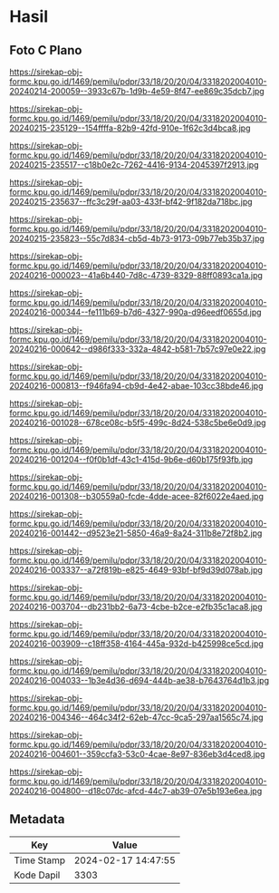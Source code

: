 # Hasil

## Foto C Plano

https://sirekap-obj-formc.kpu.go.id/1469/pemilu/pdpr/33/18/20/20/04/3318202004010-20240214-200059--3933c67b-1d9b-4e59-8f47-ee869c35dcb7.jpg

https://sirekap-obj-formc.kpu.go.id/1469/pemilu/pdpr/33/18/20/20/04/3318202004010-20240215-235129--154ffffa-82b9-42fd-910e-1f62c3d4bca8.jpg

https://sirekap-obj-formc.kpu.go.id/1469/pemilu/pdpr/33/18/20/20/04/3318202004010-20240215-235517--c18b0e2c-7262-4416-9134-2045397f2913.jpg

https://sirekap-obj-formc.kpu.go.id/1469/pemilu/pdpr/33/18/20/20/04/3318202004010-20240215-235637--ffc3c29f-aa03-433f-bf42-9f182da718bc.jpg

https://sirekap-obj-formc.kpu.go.id/1469/pemilu/pdpr/33/18/20/20/04/3318202004010-20240215-235823--55c7d834-cb5d-4b73-9173-09b77eb35b37.jpg

https://sirekap-obj-formc.kpu.go.id/1469/pemilu/pdpr/33/18/20/20/04/3318202004010-20240216-000023--41a6b440-7d8c-4739-8329-88ff0893ca1a.jpg

https://sirekap-obj-formc.kpu.go.id/1469/pemilu/pdpr/33/18/20/20/04/3318202004010-20240216-000344--fe111b69-b7d6-4327-990a-d96eedf0655d.jpg

https://sirekap-obj-formc.kpu.go.id/1469/pemilu/pdpr/33/18/20/20/04/3318202004010-20240216-000642--d986f333-332a-4842-b581-7b57c97e0e22.jpg

https://sirekap-obj-formc.kpu.go.id/1469/pemilu/pdpr/33/18/20/20/04/3318202004010-20240216-000813--f946fa94-cb9d-4e42-abae-103cc38bde46.jpg

https://sirekap-obj-formc.kpu.go.id/1469/pemilu/pdpr/33/18/20/20/04/3318202004010-20240216-001028--678ce08c-b5f5-499c-8d24-538c5be6e0d9.jpg

https://sirekap-obj-formc.kpu.go.id/1469/pemilu/pdpr/33/18/20/20/04/3318202004010-20240216-001204--f0f0b1df-43c1-415d-9b6e-d60b175f93fb.jpg

https://sirekap-obj-formc.kpu.go.id/1469/pemilu/pdpr/33/18/20/20/04/3318202004010-20240216-001308--b30559a0-fcde-4dde-acee-82f6022e4aed.jpg

https://sirekap-obj-formc.kpu.go.id/1469/pemilu/pdpr/33/18/20/20/04/3318202004010-20240216-001442--d9523e21-5850-46a9-8a24-311b8e72f8b2.jpg

https://sirekap-obj-formc.kpu.go.id/1469/pemilu/pdpr/33/18/20/20/04/3318202004010-20240216-003337--a72f819b-e825-4649-93bf-bf9d39d078ab.jpg

https://sirekap-obj-formc.kpu.go.id/1469/pemilu/pdpr/33/18/20/20/04/3318202004010-20240216-003704--db231bb2-6a73-4cbe-b2ce-e2fb35c1aca8.jpg

https://sirekap-obj-formc.kpu.go.id/1469/pemilu/pdpr/33/18/20/20/04/3318202004010-20240216-003909--c18ff358-4164-445a-932d-b425998ce5cd.jpg

https://sirekap-obj-formc.kpu.go.id/1469/pemilu/pdpr/33/18/20/20/04/3318202004010-20240216-004033--1b3e4d36-d694-444b-ae38-b7643764d1b3.jpg

https://sirekap-obj-formc.kpu.go.id/1469/pemilu/pdpr/33/18/20/20/04/3318202004010-20240216-004346--464c34f2-62eb-47cc-9ca5-297aa1565c74.jpg

https://sirekap-obj-formc.kpu.go.id/1469/pemilu/pdpr/33/18/20/20/04/3318202004010-20240216-004601--359ccfa3-53c0-4cae-8e97-836eb3d4ced8.jpg

https://sirekap-obj-formc.kpu.go.id/1469/pemilu/pdpr/33/18/20/20/04/3318202004010-20240216-004800--d18c07dc-afcd-44c7-ab39-07e5b193e6ea.jpg


## Metadata

| Key        | Value               |
| ---------- | ------------------- |
| Time Stamp | 2024-02-17 14:47:55 |
| Kode Dapil | 3303                |



